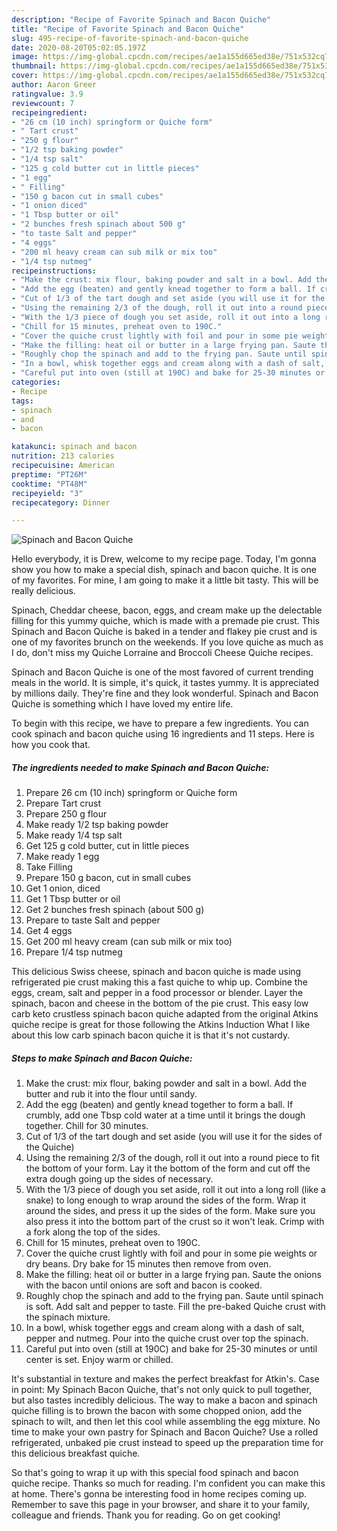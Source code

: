 ```yaml
---
description: "Recipe of Favorite Spinach and Bacon Quiche"
title: "Recipe of Favorite Spinach and Bacon Quiche"
slug: 495-recipe-of-favorite-spinach-and-bacon-quiche
date: 2020-08-20T05:02:05.197Z
image: https://img-global.cpcdn.com/recipes/ae1a155d665ed38e/751x532cq70/spinach-and-bacon-quiche-recipe-main-photo.jpg
thumbnail: https://img-global.cpcdn.com/recipes/ae1a155d665ed38e/751x532cq70/spinach-and-bacon-quiche-recipe-main-photo.jpg
cover: https://img-global.cpcdn.com/recipes/ae1a155d665ed38e/751x532cq70/spinach-and-bacon-quiche-recipe-main-photo.jpg
author: Aaron Greer
ratingvalue: 3.9
reviewcount: 7
recipeingredient:
- "26 cm (10 inch) springform or Quiche form"
- " Tart crust"
- "250 g flour"
- "1/2 tsp baking powder"
- "1/4 tsp salt"
- "125 g cold butter cut in little pieces"
- "1 egg"
- " Filling"
- "150 g bacon cut in small cubes"
- "1 onion diced"
- "1 Tbsp butter or oil"
- "2 bunches fresh spinach about 500 g"
- "to taste Salt and pepper"
- "4 eggs"
- "200 ml heavy cream can sub milk or mix too"
- "1/4 tsp nutmeg"
recipeinstructions:
- "Make the crust: mix flour, baking powder and salt in a bowl. Add the butter and rub it into the flour until sandy."
- "Add the egg (beaten) and gently knead together to form a ball. If crumbly, add one Tbsp cold water at a time until it brings the dough together. Chill for 30 minutes."
- "Cut of 1/3 of the tart dough and set aside (you will use it for the sides of the Quiche)"
- "Using the remaining 2/3 of the dough, roll it out into a round piece to fit the bottom of your form. Lay it the bottom of the form and cut off the extra dough going up the sides of necessary."
- "With the 1/3 piece of dough you set aside, roll it out into a long roll (like a snake) to long enough to wrap around the sides of the form. Wrap it around the sides, and press it up the sides of the form. Make sure you also press it into the bottom part of the crust so it won&#39;t leak. Crimp with a fork along the top of the sides."
- "Chill for 15 minutes, preheat oven to 190C."
- "Cover the quiche crust lightly with foil and pour in some pie weights or dry beans. Dry bake for 15 minutes then remove from oven."
- "Make the filling: heat oil or butter in a large frying pan. Saute the onions with the bacon until onions are soft and bacon is cooked."
- "Roughly chop the spinach and add to the frying pan. Saute until spinach is soft. Add salt and pepper to taste. Fill the pre-baked Quiche crust with the spinach mixture."
- "In a bowl, whisk together eggs and cream along with a dash of salt, pepper and nutmeg. Pour into the quiche crust over top the spinach."
- "Careful put into oven (still at 190C) and bake for 25-30 minutes or until center is set. Enjoy warm or chilled."
categories:
- Recipe
tags:
- spinach
- and
- bacon

katakunci: spinach and bacon 
nutrition: 213 calories
recipecuisine: American
preptime: "PT26M"
cooktime: "PT48M"
recipeyield: "3"
recipecategory: Dinner

---
```



![Spinach and Bacon Quiche](https://img-global.cpcdn.com/recipes/ae1a155d665ed38e/751x532cq70/spinach-and-bacon-quiche-recipe-main-photo.jpg)

Hello everybody, it is Drew, welcome to my recipe page. Today, I'm gonna show you how to make a special dish, spinach and bacon quiche. It is one of my favorites. For mine, I am going to make it a little bit tasty. This will be really delicious.

Spinach, Cheddar cheese, bacon, eggs, and cream make up the delectable filling for this yummy quiche, which is made with a premade pie crust. This Spinach and Bacon Quiche is baked in a tender and flakey pie crust and is one of my favorites brunch on the weekends. If you love quiche as much as I do, don&#39;t miss my Quiche Lorraine and Broccoli Cheese Quiche recipes.

Spinach and Bacon Quiche is one of the most favored of current trending meals in the world. It is simple, it's quick, it tastes yummy. It is appreciated by millions daily. They're fine and they look wonderful. Spinach and Bacon Quiche is something which I have loved my entire life.


To begin with this recipe, we have to prepare a few ingredients. You can cook spinach and bacon quiche using 16 ingredients and 11 steps. Here is how you cook that.

<!--inarticleads1-->

##### The ingredients needed to make Spinach and Bacon Quiche:

1. Prepare 26 cm (10 inch) springform or Quiche form
1. Prepare  Tart crust
1. Prepare 250 g flour
1. Make ready 1/2 tsp baking powder
1. Make ready 1/4 tsp salt
1. Get 125 g cold butter, cut in little pieces
1. Make ready 1 egg
1. Take  Filling
1. Prepare 150 g bacon, cut in small cubes
1. Get 1 onion, diced
1. Get 1 Tbsp butter or oil
1. Get 2 bunches fresh spinach (about 500 g)
1. Prepare to taste Salt and pepper
1. Get 4 eggs
1. Get 200 ml heavy cream (can sub milk or mix too)
1. Prepare 1/4 tsp nutmeg


This delicious Swiss cheese, spinach and bacon quiche is made using refrigerated pie crust making this a fast quiche to whip up. Combine the eggs, cream, salt and pepper in a food processor or blender. Layer the spinach, bacon and cheese in the bottom of the pie crust. This easy low carb keto crustless spinach bacon quiche adapted from the original Atkins quiche recipe is great for those following the Atkins Induction What I like about this low carb spinach bacon quiche it is that it&#39;s not custardy. 

<!--inarticleads2-->

##### Steps to make Spinach and Bacon Quiche:

1. Make the crust: mix flour, baking powder and salt in a bowl. Add the butter and rub it into the flour until sandy.
1. Add the egg (beaten) and gently knead together to form a ball. If crumbly, add one Tbsp cold water at a time until it brings the dough together. Chill for 30 minutes.
1. Cut of 1/3 of the tart dough and set aside (you will use it for the sides of the Quiche)
1. Using the remaining 2/3 of the dough, roll it out into a round piece to fit the bottom of your form. Lay it the bottom of the form and cut off the extra dough going up the sides of necessary.
1. With the 1/3 piece of dough you set aside, roll it out into a long roll (like a snake) to long enough to wrap around the sides of the form. Wrap it around the sides, and press it up the sides of the form. Make sure you also press it into the bottom part of the crust so it won&#39;t leak. Crimp with a fork along the top of the sides.
1. Chill for 15 minutes, preheat oven to 190C.
1. Cover the quiche crust lightly with foil and pour in some pie weights or dry beans. Dry bake for 15 minutes then remove from oven.
1. Make the filling: heat oil or butter in a large frying pan. Saute the onions with the bacon until onions are soft and bacon is cooked.
1. Roughly chop the spinach and add to the frying pan. Saute until spinach is soft. Add salt and pepper to taste. Fill the pre-baked Quiche crust with the spinach mixture.
1. In a bowl, whisk together eggs and cream along with a dash of salt, pepper and nutmeg. Pour into the quiche crust over top the spinach.
1. Careful put into oven (still at 190C) and bake for 25-30 minutes or until center is set. Enjoy warm or chilled.


It&#39;s substantial in texture and makes the perfect breakfast for Atkin&#39;s. Case in point: My Spinach Bacon Quiche, that&#39;s not only quick to pull together, but also tastes incredibly delicious. The way to make a bacon and spinach quiche filling is to brown the bacon with some chopped onion, add the spinach to wilt, and then let this cool while assembling the egg mixture. No time to make your own pastry for Spinach and Bacon Quiche? Use a rolled refrigerated, unbaked pie crust instead to speed up the preparation time for this delicious breakfast quiche. 

So that's going to wrap it up with this special food spinach and bacon quiche recipe. Thanks so much for reading. I'm confident you can make this at home. There's gonna be interesting food in home recipes coming up. Remember to save this page in your browser, and share it to your family, colleague and friends. Thank you for reading. Go on get cooking!
